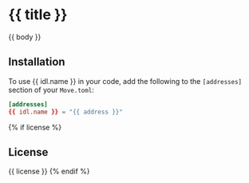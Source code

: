 # {{ title }}

{{ body }}

## Installation

To use {{ idl.name }} in your code, add the following to the `[addresses]` section of your `Move.toml`:

```toml
[addresses]
{{ idl.name }} = "{{ address }}"
```

{% if license %}

## License

{{ license }}
{% endif %}
